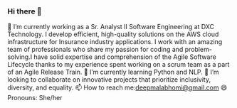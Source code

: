 ### Hi there 👋
🔭 I’m currently working as a Sr. Analyst II Software Engineering at DXC Technology. I develop efficient, high-quality solutions on the AWS cloud infrastructure for Insurance industry applications. I work with an amazing team of professionals who share my passion for coding and problem-solving.I have solid expertise and comprehension of the Agile Software Lifecycle thanks to my experience spent working on a scrum team as a part of an Agile Release Train.
🌱 I’m currently learning Python and NLP.
👯 I’m looking to collaborate on innovative projects that prioritize inclusivity, diversity, and equality. 
📫 How to reach me:deepmalabhomi@gmail.com
😄 Pronouns: She/her

<!--
**deepmalaa/deepmalaa** is a ✨ _special_ ✨ repository because its `README.md` (this file) appears on your GitHub profile.

Here are some ideas to get you started:

- 🔭 I’m currently working on ...
- 🌱 I’m currently learning ...
- 👯 I’m looking to collaborate on ...
- 🤔 I’m looking for help with ...
- 💬 Ask me about ...
- 📫 How to reach me: ...
- 😄 Pronouns: ...
- ⚡ Fun fact: ...
-->
